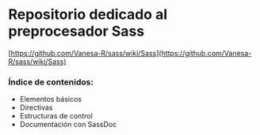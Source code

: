 # Repositorio dedicado al preprocesador Sass
[https://github.com/Vanesa-R/sass/wiki/Sass](https://github.com/Vanesa-R/sass/wiki/Sass)

### Índice de contenidos:
* Elementos básicos
* Directivas
* Estructuras de control
* Documentación con SassDoc
  
